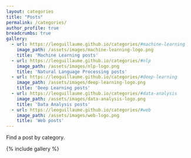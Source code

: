 ```yaml
---
layout: categories
title: "Posts"
permalink: /categories/
author_profile: true
breadcrumbs: true
gallery:
  - url: https://leoguillaume.github.io/categories/#machine-learning
    image_path: /assets/images/machine-learning-logo.png
    title: 'Machine Learning posts'
  - url: https://leoguillaume.github.io/categories/#nlp
    image_path: /assets/images/nlp-logo.png
    title: 'Natural Language Processing posts'
  - url: https://leoguillaume.github.io/categories/#deep-learning
    image_path: /assets/images/deep-learning-logo.png
    title: 'Deep Learning posts'
  - url: https://leoguillaume.github.io/categories/#data-analysis
    image_path: /assets/images/data-analysis-logo.png
    title: 'Data Analysis posts'
  - url: https://leoguillaume.github.io/categories/#web
    image_path: /assets/images/web-logo.png
    title: 'Web posts'
---
```

Find a post by category.

{% include gallery %}
